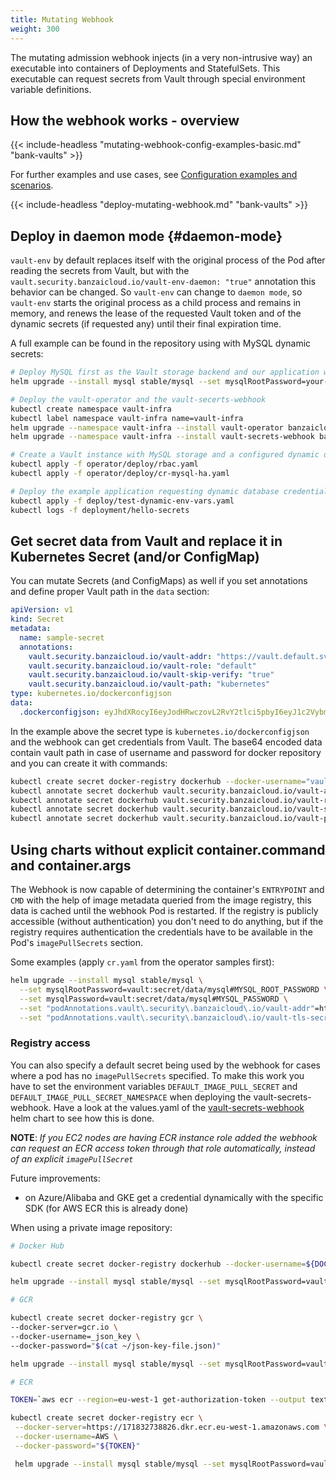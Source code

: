 ```yaml
---
title: Mutating Webhook
weight: 300
---
```


The mutating admission webhook injects (in a very non-intrusive way) an executable into containers of Deployments and StatefulSets. This executable can request secrets from Vault through special environment variable definitions.

## How the webhook works - overview

{{< include-headless "mutating-webhook-config-examples-basic.md" "bank-vaults" >}}

For further examples and use cases, see [Configuration examples and scenarios](/docs/bank-vaults/mutating-webhook/configuration/).

{{< include-headless "deploy-mutating-webhook.md" "bank-vaults" >}}

## Deploy in daemon mode {#daemon-mode}

`vault-env` by default replaces itself with the original process of the Pod after reading the secrets from Vault, but with the `vault.security.banzaicloud.io/vault-env-daemon: "true"` annotation this behavior can be changed. So `vault-env` can change to `daemon mode`, so `vault-env` starts the original process as a child process and remains in memory, and renews the lease of the requested Vault token and of the dynamic secrets (if requested any) until their final expiration time.

A full example can be found in the repository using with MySQL dynamic secrets:

```bash
# Deploy MySQL first as the Vault storage backend and our application will request dynamic secrets for this database as well:
helm upgrade --install mysql stable/mysql --set mysqlRootPassword=your-root-password --set mysqlDatabase=vault --set mysqlUser=vault --set mysqlPassword=secret --set 'initializationFiles.app-db\.sql=CREATE DATABASE IF NOT EXISTS app;'

# Deploy the vault-operator and the vault-secerts-webhook
kubectl create namespace vault-infra
kubectl label namespace vault-infra name=vault-infra
helm upgrade --namespace vault-infra --install vault-operator banzaicloud-stable/vault-operator
helm upgrade --namespace vault-infra --install vault-secrets-webhook banzaicloud-stable/vault-secrets-webhook

# Create a Vault instance with MySQL storage and a configured dynamic database secrets backend
kubectl apply -f operator/deploy/rbac.yaml
kubectl apply -f operator/deploy/cr-mysql-ha.yaml

# Deploy the example application requesting dynamic database credentials from the above Vault instance
kubectl apply -f deploy/test-dynamic-env-vars.yaml
kubectl logs -f deployment/hello-secrets
```

## Get secret data from Vault and replace it in Kubernetes Secret (and/or ConfigMap)

You can mutate Secrets (and ConfigMaps) as well if you set annotations and define proper Vault path in the `data` section:

```yaml
apiVersion: v1
kind: Secret
metadata:
  name: sample-secret
  annotations:
    vault.security.banzaicloud.io/vault-addr: "https://vault.default.svc.cluster.local:8200"
    vault.security.banzaicloud.io/vault-role: "default"
    vault.security.banzaicloud.io/vault-skip-verify: "true"
    vault.security.banzaicloud.io/vault-path: "kubernetes"
type: kubernetes.io/dockerconfigjson
data:
  .dockerconfigjson: eyJhdXRocyI6eyJodHRwczovL2RvY2tlci5pbyI6eyJ1c2VybmFtZSI6InZhdWx0OnNlY3JldC9kYXRhL2RvY2tlcnJlcG8vI0RPQ0tFUl9SRVBPX1VTRVIiLCJwYXNzd29yZCI6InZhdWx0OnNlY3JldC9kYXRhL2RvY2tlcnJlcG8vI0RPQ0tFUl9SRVBPX1BBU1NXT1JEIiwiYXV0aCI6ImRtRjFiSFE2YzJWamNtVjBMMlJoZEdFdlpHOWphMlZ5Y21Wd2J5OGpSRTlEUzBWU1gxSkZVRTlmVlZORlVqcDJZWFZzZERwelpXTnlaWFF2WkdGMFlTOWtiMk5yWlhKeVpYQnZMeU5FVDBOTFJWSmZVa1ZRVDE5UVFWTlRWMDlTUkE9PSJ9fX0=
```

In the example above the secret type is `kubernetes.io/dockerconfigjson` and the webhook can get credentials from Vault.
The base64 encoded data contain vault path in case of username and password for docker repository and you can create it with commands:

```bash
kubectl create secret docker-registry dockerhub --docker-username="vault:secret/data/dockerrepo#DOCKER_REPO_USER" --docker-password="vault:secret/data/dockerrepo#DOCKER_REPO_PASSWORD"
kubectl annotate secret dockerhub vault.security.banzaicloud.io/vault-addr="https://vault.default.svc.cluster.local:8200"
kubectl annotate secret dockerhub vault.security.banzaicloud.io/vault-role="default"
kubectl annotate secret dockerhub vault.security.banzaicloud.io/vault-skip-verify="true"
kubectl annotate secret dockerhub vault.security.banzaicloud.io/vault-path="kubernetes"
```

## Using charts without explicit container.command and container.args

The Webhook is now capable of determining the container's `ENTRYPOINT` and `CMD` with the help of image metadata queried from the image registry, this data is cached until the webhook Pod is restarted. If the registry is publicly accessible (without authentication) you don't need to do anything, but if the registry requires authentication the credentials have to be available in the Pod's `imagePullSecrets` section.

Some examples (apply `cr.yaml` from the operator samples first):

```bash
helm upgrade --install mysql stable/mysql \
  --set mysqlRootPassword=vault:secret/data/mysql#MYSQL_ROOT_PASSWORD \
  --set mysqlPassword=vault:secret/data/mysql#MYSQL_PASSWORD \
  --set "podAnnotations.vault\.security\.banzaicloud\.io/vault-addr"=https://vault:8200 \
  --set "podAnnotations.vault\.security\.banzaicloud\.io/vault-tls-secret"=vault-tls
```

### Registry access

You can also specify a default secret being used by the webhook for cases where a pod has no `imagePullSecrets` specified. To make this work you have to set the environment variables `DEFAULT_IMAGE_PULL_SECRET` and `DEFAULT_IMAGE_PULL_SECRET_NAMESPACE` when deploying the vault-secrets-webhook. Have a look at the values.yaml of the
[vault-secrets-webhook](https://github.com/banzaicloud/bank-vaults/blob/master/charts/vault-secrets-webhook/values.yaml) helm chart to see how this is done.

**NOTE**: _If you EC2 nodes are having ECR instance role added the webhook can request an ECR access token through that role automatically, instead of an explicit `imagePullSecret`_

Future improvements:

- on Azure/Alibaba and GKE get a credential dynamically with the specific SDK (for AWS ECR this is already done)

When using a private image repository:

```bash
# Docker Hub

kubectl create secret docker-registry dockerhub --docker-username=${DOCKER_USERNAME} --docker-password=$DOCKER_PASSWORD

helm upgrade --install mysql stable/mysql --set mysqlRootPassword=vault:secret/data/mysql#MYSQL_ROOT_PASSWORD --set "imagePullSecrets[0].name=dockerhub" --set-string "podAnnotations.vault\.security\.banzaicloud\.io/vault-skip-verify=true" --set image="private-repo/mysql"

# GCR

kubectl create secret docker-registry gcr \
--docker-server=gcr.io \
--docker-username=_json_key \
--docker-password="$(cat ~/json-key-file.json)"

helm upgrade --install mysql stable/mysql --set mysqlRootPassword=vault:secret/data/mysql#MYSQL_ROOT_PASSWORD --set "imagePullSecrets[0].name=gcr" --set-string "podAnnotations.vault\.security\.banzaicloud\.io/vault-skip-verify=true" --set image="gcr.io/your-repo/mysql"

# ECR

TOKEN=`aws ecr --region=eu-west-1 get-authorization-token --output text --query authorizationData[].authorizationToken | base64 --decode | cut -d: -f2`

kubectl create secret docker-registry ecr \
 --docker-server=https://171832738826.dkr.ecr.eu-west-1.amazonaws.com \
 --docker-username=AWS \
 --docker-password="${TOKEN}"

 helm upgrade --install mysql stable/mysql --set mysqlRootPassword=vault:secret/data/mysql#MYSQL_ROOT_PASSWORD --set "imagePullSecrets[0].name=ecr" --set-string "podAnnotations.vault\.security\.banzaicloud\.io/vault-skip-verify=true" --set image="171832738826.dkr.ecr.eu-west-1.amazonaws.com/mysql" --set-string imageTag=5.7
```
